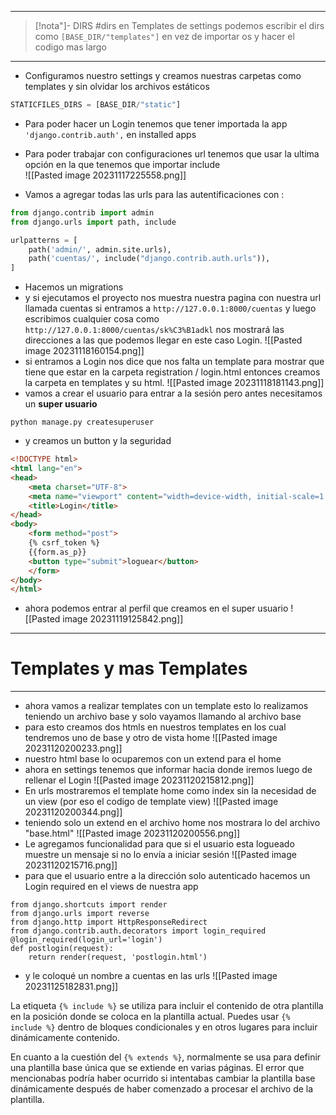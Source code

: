  ---
 
 >[!nota"]- DIRS 
 >#dirs en Templates de settings podemos escribir el dirs como `[BASE_DIR/"templates"]` en vez de importar os y hacer el codigo mas largo 
 
---
- Configuramos nuestro settings y creamos nuestras carpetas como templates y sin olvidar los archivos estáticos 
```python
STATICFILES_DIRS = [BASE_DIR/"static"]
```
- Para poder hacer un Login tenemos que tener importada la app `'django.contrib.auth',` en installed apps 
- Para poder trabajar con configuraciones url tenemos que usar la ultima opción en la que tenemos que importar include  
![[Pasted image 20231117225558.png]]

- Vamos a agregar todas las urls para las autentificaciones con :
```python
from django.contrib import admin
from django.urls import path, include

urlpatterns = [
    path('admin/', admin.site.urls),
    path('cuentas/', include("django.contrib.auth.urls")),
]
```
- Hacemos un migrations 
- y si ejecutamos el proyecto nos muestra nuestra pagina con nuestra url llamada cuentas si entramos a `http://127.0.0.1:8000/cuentas` y luego escribimos cualquier cosa como `http://127.0.0.1:8000/cuentas/sk%C3%B1adkl` nos mostrará las direcciones a las que podemos llegar en este caso Login.
![[Pasted image 20231118160154.png]]
- si entramos a Login nos dice que nos falta un template para mostrar que tiene que estar en la carpeta registration / login.html entonces creamos la carpeta en templates y su html.
![[Pasted image 20231118181143.png]]
- vamos a crear el usuario para entrar a la sesión pero antes necesitamos un **super usuario** 
```
python manage.py createsuperuser
```
- y creamos un button y la seguridad 
```html
<!DOCTYPE html>
<html lang="en">
<head>
    <meta charset="UTF-8">
    <meta name="viewport" content="width=device-width, initial-scale=1.0">
    <title>Login</title>
</head>
<body>
    <form method="post">
    {% csrf_token %}
    {{form.as_p}}    
    <button type="submit">loguear</button>
    </form>
</body>
</html>
```
- ahora podemos entrar al perfil que creamos en el super usuario 
![[Pasted image 20231119125842.png]]

---
# Templates y mas Templates
---
- ahora vamos a realizar templates con un template esto lo realizamos teniendo un archivo base y solo vayamos llamando al archivo base
- para esto creamos dos htmls en nuestros templates en los cual tendremos uno de base y otro de vista home
![[Pasted image 20231120200233.png]]
- nuestro html base lo ocuparemos con un extend para el home 
- ahora en settings tenemos que informar hacia donde iremos luego de rellenar el Login
![[Pasted image 20231120215812.png]]
- En urls mostraremos el template home como index sin la necesidad de un view (por eso el codigo de template view)
![[Pasted image 20231120200344.png]]
- teniendo solo un extend en el archivo home nos mostrara lo del archivo "base.html"
![[Pasted image 20231120200556.png]]
- Le agregamos funcionalidad para que si el usuario esta logueado muestre un mensaje si no lo envía a iniciar sesión 
![[Pasted image 20231120215716.png]]
- para que el usuario entre a la dirección solo autenticado hacemos un Login required en el views de nuestra app
```
from django.shortcuts import render
from django.urls import reverse
from django.http import HttpResponseRedirect
from django.contrib.auth.decorators import login_required
@login_required(login_url='login')  
def postlogin(request):
    return render(request, 'postlogin.html')
```
- y le coloqué un nombre a cuentas en las urls
![[Pasted image 20231125182831.png]]

La etiqueta `{% include %}` se utiliza para incluir el contenido de otra plantilla en la posición donde se coloca en la plantilla actual. Puedes usar `{% include %}` dentro de bloques condicionales y en otros lugares para incluir dinámicamente contenido.

En cuanto a la cuestión del `{% extends %}`, normalmente se usa para definir una plantilla base única que se extiende en varias páginas. El error que mencionabas podría haber ocurrido si intentabas cambiar la plantilla base dinámicamente después de haber comenzado a procesar el archivo de la plantilla.